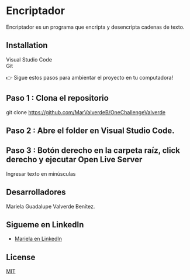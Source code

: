 # Encriptador

Encriptador es un programa que encripta y desencripta cadenas de texto.
## Installation

Visual Studio Code <br/> Git

👉 Sigue estos pasos para ambientar el proyecto en tu computadora!

## Paso 1 : Clona el repositorio 
git clone https://github.com/MarValverdeB/OneChallengeValverde
## Paso 2 : Abre el folder en Visual Studio Code.
## Paso 3 : Botón derecho en la carpeta raíz, click derecho y ejecutar Open Live Server

Ingresar texto en minúsculas <br/>


## Desarrolladores

Mariela Guadalupe Valverde Benítez.
## Sigueme en LinkedIn
- [Mariela en LinkedIn](https://www.linkedin.com/in/marielavalverdeb/)

## License

[MIT](https://choosealicense.com/licenses/mit/)